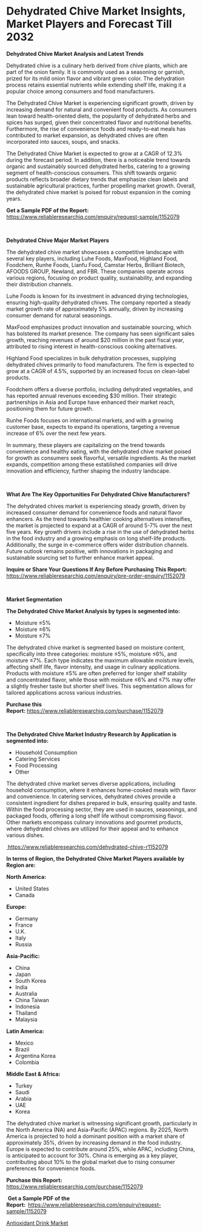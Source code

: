 <p><h1>Dehydrated Chive Market Insights, Market Players and Forecast Till 2032</h1></p><p><strong>Dehydrated Chive Market Analysis and Latest Trends</strong></p>
<p><p>Dehydrated chive is a culinary herb derived from chive plants, which are part of the onion family. It is commonly used as a seasoning or garnish, prized for its mild onion flavor and vibrant green color. The dehydration process retains essential nutrients while extending shelf life, making it a popular choice among consumers and food manufacturers.</p><p>The Dehydrated Chive Market is experiencing significant growth, driven by increasing demand for natural and convenient food products. As consumers lean toward health-oriented diets, the popularity of dehydrated herbs and spices has surged, given their concentrated flavor and nutritional benefits. Furthermore, the rise of convenience foods and ready-to-eat meals has contributed to market expansion, as dehydrated chives are often incorporated into sauces, soups, and snacks.</p><p>The Dehydrated Chive Market is expected to grow at a CAGR of 12.3% during the forecast period. In addition, there is a noticeable trend towards organic and sustainably sourced dehydrated herbs, catering to a growing segment of health-conscious consumers. This shift towards organic products reflects broader dietary trends that emphasize clean labels and sustainable agricultural practices, further propelling market growth. Overall, the dehydrated chive market is poised for robust expansion in the coming years.</p></p>
<p><strong>Get a Sample PDF of the Report:&nbsp;</strong> <a href="https://www.reliableresearchiq.com/enquiry/request-sample/1152079?utm_campaign=3259&utm_medium=2&utm_source=Github&utm_content=ia&utm_term=07042025&utm_id=dehydrated-chive">https://www.reliableresearchiq.com/enquiry/request-sample/1152079</a></p>
<p>&nbsp;</p>
<p><strong>Dehydrated Chive Major Market Players</strong></p>
<p><p>The dehydrated chive market showcases a competitive landscape with several key players, including Luhe Foods, MaxFood, Highland Food, Foodchem, Runhe Foods, Lianfu Food, Camstar Herbs, Brilliant Biotech, AFOODS GROUP, Newland, and FBR. These companies operate across various regions, focusing on product quality, sustainability, and expanding their distribution channels.</p><p>Luhe Foods is known for its investment in advanced drying technologies, ensuring high-quality dehydrated chives. The company reported a steady market growth rate of approximately 5% annually, driven by increasing consumer demand for natural seasonings.</p><p>MaxFood emphasizes product innovation and sustainable sourcing, which has bolstered its market presence. The company has seen significant sales growth, reaching revenues of around $20 million in the past fiscal year, attributed to rising interest in health-conscious cooking alternatives.</p><p>Highland Food specializes in bulk dehydration processes, supplying dehydrated chives primarily to food manufacturers. The firm is expected to grow at a CAGR of 4.5%, supported by an increased focus on clean-label products.</p><p>Foodchem offers a diverse portfolio, including dehydrated vegetables, and has reported annual revenues exceeding $30 million. Their strategic partnerships in Asia and Europe have enhanced their market reach, positioning them for future growth.</p><p>Runhe Foods focuses on international markets, and with a growing customer base, expects to expand its operations, targeting a revenue increase of 6% over the next few years.</p><p>In summary, these players are capitalizing on the trend towards convenience and healthy eating, with the dehydrated chive market poised for growth as consumers seek flavorful, versatile ingredients. As the market expands, competition among these established companies will drive innovation and efficiency, further shaping the industry landscape.</p></p>
<p>&nbsp;</p>
<p><strong>What Are The Key Opportunities For Dehydrated Chive Manufacturers?</strong></p>
<p><p>The dehydrated chives market is experiencing steady growth, driven by increased consumer demand for convenience foods and natural flavor enhancers. As the trend towards healthier cooking alternatives intensifies, the market is projected to expand at a CAGR of around 5-7% over the next five years. Key growth drivers include a rise in the use of dehydrated herbs in the food industry and a growing emphasis on long shelf-life products. Additionally, the surge in e-commerce offers wider distribution channels. Future outlook remains positive, with innovations in packaging and sustainable sourcing set to further enhance market appeal.</p></p>
<p><strong>Inquire or Share Your Questions If Any Before Purchasing This Report:</strong> <a href="https://www.reliableresearchiq.com/enquiry/pre-order-enquiry/1152079?utm_campaign=3259&utm_medium=2&utm_source=Github&utm_content=ia&utm_term=07042025&utm_id=dehydrated-chive">https://www.reliableresearchiq.com/enquiry/pre-order-enquiry/1152079</a></p>
<p>&nbsp;</p>
<p><strong>Market Segmentation</strong></p>
<p><strong>The Dehydrated Chive Market Analysis by types is segmented into:</strong></p>
<p><ul><li>Moisture ≤5%</li><li>Moisture ≤6%</li><li>Moisture ≤7%</li></ul></p>
<p><p>The dehydrated chive market is segmented based on moisture content, specifically into three categories: moisture ≤5%, moisture ≤6%, and moisture ≤7%. Each type indicates the maximum allowable moisture levels, affecting shelf life, flavor intensity, and usage in culinary applications. Products with moisture ≤5% are often preferred for longer shelf stability and concentrated flavor, while those with moisture ≤6% and ≤7% may offer a slightly fresher taste but shorter shelf lives. This segmentation allows for tailored applications across various industries.</p></p>
<p><strong>Purchase this Report:&nbsp;</strong><a href="https://www.reliableresearchiq.com/purchase/1152079?utm_campaign=3259&utm_medium=2&utm_source=Github&utm_content=ia&utm_term=07042025&utm_id=dehydrated-chive">https://www.reliableresearchiq.com/purchase/1152079</a></p>
<p>&nbsp;</p>
<p><strong>The Dehydrated Chive Market Industry Research by Application is segmented into:</strong></p>
<p><ul><li>Household Consumption</li><li>Catering Services</li><li>Food Processing</li><li>Other</li></ul></p>
<p><p>The dehydrated chive market serves diverse applications, including household consumption, where it enhances home-cooked meals with flavor and convenience. In catering services, dehydrated chives provide a consistent ingredient for dishes prepared in bulk, ensuring quality and taste. Within the food processing sector, they are used in sauces, seasonings, and packaged foods, offering a long shelf life without compromising flavor. Other markets encompass culinary innovations and gourmet products, where dehydrated chives are utilized for their appeal and to enhance various dishes.</p></p>
<p><a href="https://www.reliableresearchiq.com/dehydrated-chive-r1152079?utm_campaign=3259&utm_medium=2&utm_source=Github&utm_content=ia&utm_term=07042025&utm_id=dehydrated-chive">&nbsp;https://www.reliableresearchiq.com/dehydrated-chive-r1152079</a></p>
<p><strong>In terms of Region, the Dehydrated Chive Market Players available by Region are:</strong></p>
<p>
    <p> <strong> North America: </strong>
        <ul>
            <li>United States</li>
            <li>Canada</li>
        </ul>
        </p> 
    <p> <strong> Europe: </strong>
        <ul>
            <li>Germany</li>
            <li>France</li>
            <li>U.K.</li>
            <li>Italy</li>
            <li>Russia</li>
        </ul>
        </p> 
    <p> <strong> Asia-Pacific: </strong>
        <ul>
            <li>China</li>
            <li>Japan</li>
            <li>South Korea</li>
            <li>India</li>
            <li>Australia</li>
            <li>China Taiwan</li>
            <li>Indonesia</li>
            <li>Thailand</li>
            <li>Malaysia</li>
        </ul>
        </p> 
    <p> <strong> Latin America: </strong>
        <ul>
            <li>Mexico</li>
            <li>Brazil</li>
            <li>Argentina Korea</li>
            <li>Colombia</li>
        </ul>
        </p> 
    <p> <strong> Middle East & Africa: </strong>
        <ul>
            <li>Turkey</li>
            <li>Saudi</li>
            <li>Arabia</li>
            <li>UAE</li>
            <li>Korea</li>
        </ul>
    </p>
    </p>
<p><p>The dehydrated chive market is witnessing significant growth, particularly in the North America (NA) and Asia-Pacific (APAC) regions. By 2025, North America is projected to hold a dominant position with a market share of approximately 35%, driven by increasing demand in the food industry. Europe is expected to contribute around 25%, while APAC, including China, is anticipated to account for 30%. China is emerging as a key player, contributing about 10% to the global market due to rising consumer preferences for convenience foods.</p></p>
<p><strong>Purchase this Report: </strong><a href="https://www.reliableresearchiq.com/purchase/1152079?utm_campaign=3259&utm_medium=2&utm_source=Github&utm_content=ia&utm_term=07042025&utm_id=dehydrated-chive">https://www.reliableresearchiq.com/purchase/1152079</a></p>
<p>&nbsp;<strong>Get a Sample PDF of the Report:&nbsp;&nbsp;</strong><a href="https://www.reliableresearchiq.com/enquiry/request-sample/1152079?utm_campaign=3259&utm_medium=2&utm_source=Github&utm_content=ia&utm_term=07042025&utm_id=dehydrated-chive">https://www.reliableresearchiq.com/enquiry/request-sample/1152079</a></p>
<p><strong></strong></p>
<p><p><a href="https://github.com/denbelnmer50/Market-Research-Report-List-1/blob/main/antioxidant-drink-market.md?utm_campaign=3259&utm_medium=2&utm_source=Github&utm_content=ia&utm_term=07042025&utm_id=dehydrated-chive">Antioxidant Drink Market</a></p></p>